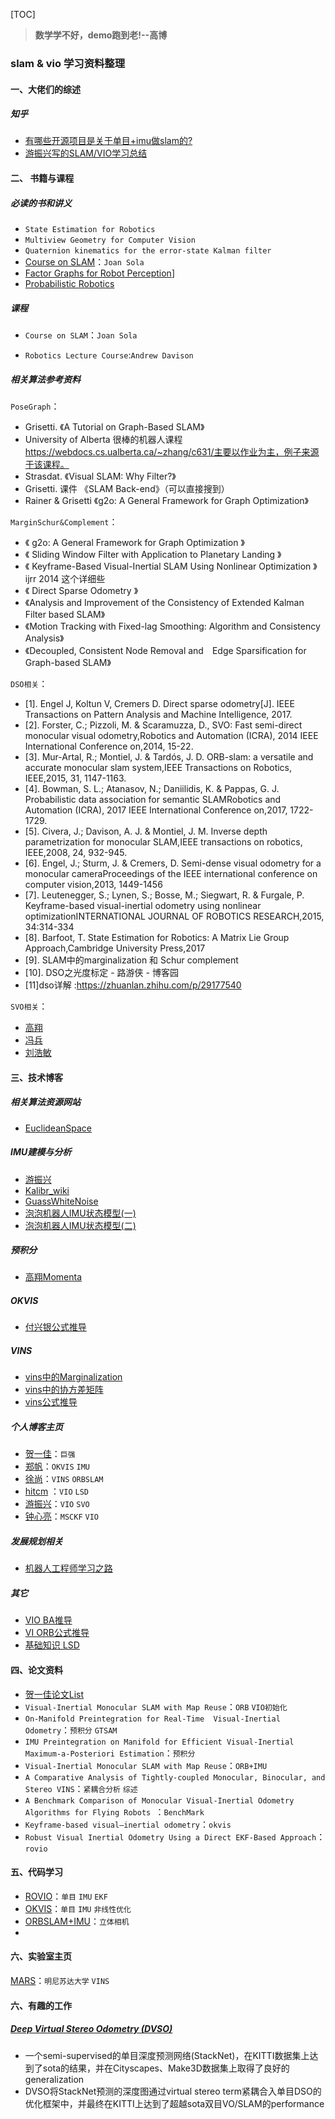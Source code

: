 [TOC]

> **数学学不好，demo跑到老!--高博**

### slam & vio 学习资料整理

#### 一、大佬们的综述

##### 知乎

+ [有哪些开源项目是关于单目+imu做slam的?](https://www.zhihu.com/question/53571648/answer/137585634)
+ [游振兴写的SLAM/VIO学习总结](https://zhuanlan.zhihu.com/p/34995102)

#### 二、 书籍与课程

##### 必读的书和讲义

+ `State Estimation for Robotics`
+ `Multiview Geometry for Computer Vision`
+ `Quaternion kinematics for the error-state Kalman filter`
+ [Course on SLAM](https://www.iri.upc.edu/people/jsola/JoanSola/objectes/toolbox/courseSLAM.pdf)：`Joan Sola`
+ [Factor Graphs for Robot Perception](https://www.ri.cmu.edu/wp-content/uploads/2018/05/Dellaert17fnt.pdf)]
+ [Probabilistic Robotics](http://www.probabilistic-robotics.org/) 

##### 课程

+ `Course on SLAM`：`Joan Sola`

+ `Robotics Lecture Course`:`Andrew Davison`


##### 相关算法参考资料

`PoseGraph`：

+ Grisetti. 《A Tutorial on Graph-Based SLAM》
+ University of Alberta 很棒的机器人课程 https://webdocs.cs.ualberta.ca/~zhang/c631/主要以作业为主，例子来源于该课程。
+ Strasdat. 《Visual SLAM: Why Filter?》
+ Grisetti. 课件 《SLAM Back-end》（可以直接搜到）
+ Rainer & Grisetti  《g2o: A General Framework for Graph Optimization》

`MarginSchur&Complement`：

+ 《 g2o: A General Framework for Graph Optimization 》 
+ 《 Sliding Window Filter with Application to Planetary Landing 》 
+ 《 Keyframe-Based Visual-Inertial SLAM Using Nonlinear Optimization 》ijrr 2014 这个详细些 
+ 《 Direct Sparse Odometry 》 
+ 《Analysis and Improvement of the Consistency of Extended Kalman Filter based SLAM》 
+ 《Motion Tracking with Fixed-lag Smoothing: Algorithm and Consistency Analysis》
+ 《Decoupled, Consistent Node Removal and　Edge Sparsification for Graph-based SLAM》

`DSO相关`：

+ [1]. Engel J, Koltun V, Cremers D. Direct sparse odometry[J]. IEEE Transactions on Pattern Analysis and Machine Intelligence, 2017.
+ [2]. Forster, C.; Pizzoli, M. & Scaramuzza, D., SVO: Fast semi-direct monocular visual odometry,Robotics and Automation (ICRA), 2014 IEEE International Conference on,2014, 15-22.
+ [3]. Mur-Artal, R.; Montiel, J. & Tardós, J. D. ORB-slam: a versatile and accurate monocular slam system,IEEE Transactions on Robotics, IEEE,2015, 31, 1147-1163.
+ [4]. Bowman, S. L.; Atanasov, N.; Daniilidis, K. & Pappas, G. J. Probabilistic data association for semantic SLAMRobotics and Automation (ICRA), 2017 IEEE International Conference on,2017, 1722-1729.
+ [5]. Civera, J.; Davison, A. J. & Montiel, J. M. Inverse depth parametrization for monocular SLAM,IEEE transactions on robotics, IEEE,2008, 24, 932-945.
+ [6]. Engel, J.; Sturm, J. & Cremers, D. Semi-dense visual odometry for a monocular cameraProceedings of the IEEE international conference on computer vision,2013, 1449-1456
+ [7]. Leutenegger, S.; Lynen, S.; Bosse, M.; Siegwart, R. & Furgale, P. Keyframe-based visual-inertial odometry using nonlinear optimizationINTERNATIONAL JOURNAL OF ROBOTICS RESEARCH,2015, 34:314-334
+ [8]. Barfoot, T. State Estimation for Robotics: A Matrix Lie Group Approach,Cambridge University Press,2017
+ [9]. SLAM中的marginalization 和 Schur complement
+ [10]. DSO之光度标定 - 路游侠 - 博客园
+ [11]dso详解 :https://zhuanlan.zhihu.com/p/29177540

`SVO相关`：

+ [高翔](https://www.zhihu.com/people/gao-xiang-24-90/answers)
+ [冯兵](http://fengbing.net/)
+ [刘浩敏](https://www.bilibili.com/video/av5934066/) 

#### 三、技术博客

##### 相关算法资源网站
+ [EuclideanSpace](http://www.euclideanspace.com/)

##### IMU建模与分析
+ [游振兴](https://www.cnblogs.com/youzx/p/6291327.html?utm_source=itdadao&utm_medium=referral)
+ [Kalibr_wiki](https://github.com/ethz-asl/kalibr/wiki/IMU-Noise-Model)
+ [GuassWhiteNoise](https://blog.csdn.net/ZSZ_shsf/article/details/46914853)
+ [泡泡机器人IMU状态模型(一)](http://mp.weixin.qq.com/s/PD4cOqVE3oMhyW4A2N02xQ)
+ [泡泡机器人IMU状态模型(二)](http://mp.weixin.qq.com/s/_ElpcSkMaGEIFd3bmwGa_Q)
##### 预积分

+ [高翔Momenta](https://zhuanlan.zhihu.com/p/36323177)

##### OKVIS

+ [付兴银公式推导](https://blog.csdn.net/fuxingyin/article/list/1?t=1)

##### VINS

+ [vins中的Marginalization](https://zhuanlan.zhihu.com/p/51330624)
+ [vins中的协方差矩阵](https://www.zhihu.com/question/64381223/answer/255818747)
+ [vins公式推导](https://blog.csdn.net/wangshuailpp/article/category/6949052)

##### 个人博客主页

+ [贺一佳](https://me.csdn.net/heyijia0327)：`巨强`
+ [郑帆](https://fzheng.me/cn/)：`OKVIS` `IMU` 
+ [徐尚](https://www.cnblogs.com/shang-slam/)：`VINS` `ORBSLAM`
+ [hitcm](http://www.cnblogs.com/hitcm/) ：`VIO` `LSD`
+ [游振兴](https://www.cnblogs.com/luyb/tag/SLAM/)：`VIO` `SVO`
+ [钟心亮](http://www.xinliang-zhong.com/)：`MSCKF` `VIO`

##### 发展规划相关

+ [机器人工程师学习之路](https://zhuanlan.zhihu.com/p/22266788)

##### 其它

+ [VIO BA推导](https://www.cnblogs.com/112358nizhipeng/p/9057943.html)
+ [VI ORB公式推导](https://blog.csdn.net/myarrow/article/details/54694472)
+ [基础知识 LSD](https://blog.csdn.net/kokerf)

#### 四、论文资料

+ [贺一佳论文List](https://blog.csdn.net/heyijia0327/article/details/82855443)
+ `Visual-Inertial Monocular SLAM with Map Reuse`：`ORB` `VIO初始化` 
+ `On-Manifold Preintegration for Real-Time  Visual-Inertial Odometry`：`预积分` `GTSAM`
+ `IMU Preintegration on Manifold for Efficient Visual-Inertial Maximum-a-Posteriori Estimation`：`预积分`
+ `Visual-Inertial Monocular SLAM with Map Reuse`：`ORB+IMU`
+ `A Comparative Analysis of Tightly-coupled Monocular, Binocular, and Stereo VINS`：`紧耦合分析` `综述`
+ `A Benchmark Comparison of Monocular Visual-Inertial Odometry Algorithms for Flying Robots `：`BenchMark` 
+ `Keyframe-based visual–inertial odometry`：`okvis`
+ `Robust Visual Inertial Odometry Using a Direct EKF-Based Approach`：`rovio`

#### 五、代码学习

+ [ROVIO](https://github.com/ethz-asl/rovio)：`单目` `IMU` `EKF`
+ [OKVIS](https://github.com/ethz-asl/okvis_ros)：`单目` `IMU` `非线性优化`
+ [ORBSLAM+IMU](https://github.com/JzHuai0108/ORB_SLAM)：`立体相机`
+ 

#### 六、实验室主页

[MARS](http://mars.cs.umn.edu/)：`明尼苏达大学` `VINS`

#### 六、有趣的工作

##### [Deep Virtual Stereo Odometry (DVSO)](https://vision.in.tum.de/research/vslam/dvso)

+ 一个semi-supervised的单目深度预测网络(StackNet)，在KITTI数据集上达到了sota的结果，并在Cityscapes、Make3D数据集上取得了良好的generalization
+ DVSO将StackNet预测的深度图通过virtual stereo term紧耦合入单目DSO的优化框架中，并最终在KITTI上达到了超越sota双目VO/SLAM的performance 

 

 
